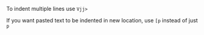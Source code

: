 To indent multiple lines use ```Vjj>```

If you want pasted text to be indented in new location, use ```[p``` instead of
just ```p```
